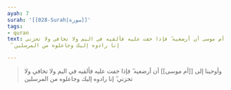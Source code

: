 ```yaml
---
ayah: 7
surah: '[[028-Surah|سورة]]'
tags:
- quran
text: وأوحينا إلى أم موسى أن أرضعيه ۖ فإذا خفت عليه فألقيه في اليم ولا تخافي ولا تحزني
  ۖ إنا رادوه إليك وجاعلوه من المرسلين

---
```

> وأوحينا إلى [[أم موسى]] أن أرضعيه ۖ فإذا خفت عليه فألقيه في اليم ولا تخافي ولا تحزني ۖ إنا رادوه إليك وجاعلوه من المرسلين
